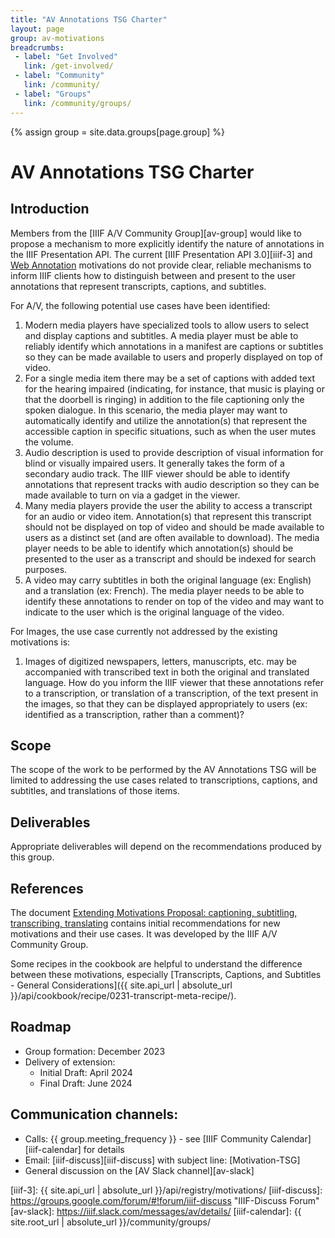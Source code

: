 ```yaml
---
title: "AV Annotations TSG Charter"
layout: page
group: av-motivations
breadcrumbs:
 - label: "Get Involved"
   link: /get-involved/
 - label: "Community"
   link: /community/
 - label: "Groups"
   link: /community/groups/
---
```

{% assign group = site.data.groups[page.group] %}

# AV Annotations TSG Charter 

## Introduction
Members from the [IIIF A/V Community Group][av-group] would like to propose a mechanism to more explicitly identify the nature of annotations in the IIIF Presentation API. The current [IIIF Presentation API 3.0][iiif-3] and [Web Annotation][w3c-anno] motivations do not provide clear, reliable mechanisms to inform IIIF clients how to distinguish between and present to the user annotations that represent transcripts, captions, and subtitles.

For A/V, the following potential use cases have been identified:

1. Modern media players have specialized tools to allow users to select and display captions and subtitles. A media player must be able to reliably identify which annotations in a manifest are captions or subtitles so they can be made available to users and properly displayed on top of video. 
2. For a single media item there may be a set of captions with added text for the hearing impaired (indicating, for instance, that music is playing or that the doorbell is ringing) in addition to the file captioning only the spoken dialogue. In this scenario, the media player may want to automatically identify and utilize the annotation(s) that represent the accessible caption in specific situations, such as when the user mutes the volume. 
3. Audio description is used to provide description of visual information for blind or visually impaired users. It generally takes the form of a secondary audio track. The IIIF viewer should be able to identify annotations that represent tracks with audio description so they can be made available to turn on via a gadget in the viewer.
4. Many media players provide the user the ability to access a transcript for an audio or video item. Annotation(s) that represent this transcript should not be displayed on top of video and should be made available to users as a distinct set (and are often available to download). The media player needs to be able to identify which annotation(s) should be presented to the user as a transcript and should be indexed for search purposes. 
5. A video may carry subtitles in both the original language (ex: English) and a translation (ex: French). The media player needs to be able to identify these annotations to render on top of the video and may want to indicate to the user which is the original language of the video.

For Images, the use case currently not addressed by the existing motivations is:

1. Images of digitized newspapers, letters, manuscripts, etc. may be accompanied with transcribed text in both the original and translated language. How do you inform the IIIF viewer that these annotations refer to a transcription, or translation of a transcription, of the text present in the images, so that they can be displayed appropriately to users (ex: identified as a transcription, rather than a comment)?

## Scope
The scope of the work to be performed by the AV Annotations TSG will be limited to addressing the use cases related to transcriptions, captions, and subtitles, and translations of those items. 

## Deliverables
Appropriate deliverables will depend on the recommendations produced by this group. 

## References
The document [Extending Motivations Proposal: captioning, subtitling, transcribing, translating](https://docs.google.com/document/d/1G6DFWuwX9VcpCzM8kaC0E8b_-Pj5Owrzb_BzDQWZ27s/edit?usp=sharing) contains initial recommendations for new motivations and their use cases. It was developed by the IIIF A/V Community Group. 

Some recipes in the cookbook are helpful to understand the difference between these motivations, especially [Transcripts, Captions, and Subtitles - General Considerations]({{ site.api_url | absolute_url }}/api/cookbook/recipe/0231-transcript-meta-recipe/).

## Roadmap
 * Group formation: December 2023
 * Delivery of extension: 
   * Initial Draft: April 2024
   * Final Draft: June 2024

## Communication channels:
* Calls: {{ group.meeting_frequency }} - see [IIIF Community Calendar][iiif-calendar] for details
* Email: [iiif-discuss][iiif-discuss] with subject line: \[Motivation-TSG\]
* General discussion on the [AV Slack channel][av-slack]

[w3c-anno]: https://www.w3.org/TR/annotation-model/#motivation-and-purpose
[iiif-3]: {{ site.api_url | absolute_url }}/api/registry/motivations/
[iiif-discuss]: https://groups.google.com/forum/#!forum/iiif-discuss "IIIF-Discuss Forum"
[av-slack]: https://iiif.slack.com/messages/av/details/
[iiif-calendar]: {{ site.root_url | absolute_url }}/community/groups/